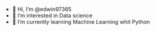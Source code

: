 - 👋 Hi, I’m @edwin97365
- 👀 I’m interested in Data science
- 🌱 I’m currently learning Machine Learning whit Python

<!---
edwin97365/edwin97365 is a ✨ special ✨ repository because its `README.md` (this file) appears on your GitHub profile.
You can click the Preview link to take a look at your changes.
--->
